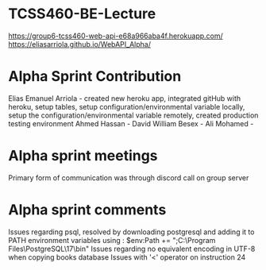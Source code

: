 # TCSS460-BE-Lecture
 https://group6-tcss460-web-api-e68a966aba4f.herokuapp.com/
 https://eliasarriola.github.io/WebAPI_Alpha/
 # Alpha Sprint Contribution
Elias Emanuel Arriola - created new heroku app, integrated gitHub with heroku, setup tables, setup configuration/environmental variable locally, setup the configuration/environmental variable remotely, created production testing environment
Ahmed Hassan - 
David William Besex - 
Ali Mohamed - 
# Alpha sprint meetings
Primary form of communication was through discord call on group server
# Alpha sprint comments
Issues regarding psql, resolved by downloading postgresql and adding it to PATH environment variables using : $env:Path += ";C:\Program Files\PostgreSQL\17\bin"
Issues regarding no equivalent encoding in UTF-8 when copying books database
Issues with '<' operator on instruction 24
